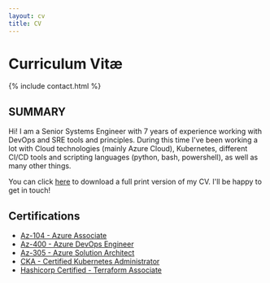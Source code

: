 ```yaml
---
layout: cv
title: CV
---
```


# Curriculum Vitæ

{% include contact.html %}

## SUMMARY

Hi! I am a Senior Systems Engineer with 7 years of experience working with DevOps and SRE tools and principles. During this time I've been working a lot with Cloud technologies (mainly Azure Cloud), Kubernetes, different CI/CD tools and scripting languages (python, bash, powershell), as well as many other things. 

You can click [here](/cv.pdf) to download a full print version of my CV.
I'll be happy to get in touch!

## Certifications

* [Az-104 - Azure Associate](https://www.credly.com/badges/eab8342a-89bb-425b-9523-d73c323b6989/public_url)
* [Az-400 - Azure DevOps Engineer](https://www.credly.com/badges/5b23d4a8-acbb-4fcd-99a6-5f9f385fb0cd/public_url)
* [Az-305 - Azure Solution Architect](https://www.credly.com/badges/41bd6013-1971-4e10-a738-b8ee9dd5bff1/public_url)
* [CKA - Certified Kubernetes Administrator](https://www.credly.com/badges/7d2d446e-95eb-4eaa-a831-14a6280df525/public_url)
* [Hashicorp Certified - Terraform Associate](https://www.credly.com/badges/19544191-c805-4587-92e8-b1369397bd2e/public_url)

